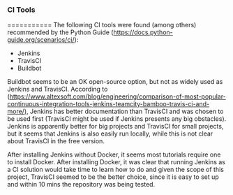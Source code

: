### CI Tools
===========
The following CI tools were found (among others) recommended by the Python Guide (https://docs.python-guide.org/scenarios/ci/):
- Jenkins
- TravisCI
- Buildbot

Buildbot seems to be an OK open-source option, but not as widely used as Jenkins and TravisCI. According to (https://www.altexsoft.com/blog/engineering/comparison-of-most-popular-continuous-integration-tools-jenkins-teamcity-bamboo-travis-ci-and-more/), Jenkins has better documentation than TravisCI and was chosen to be used first (TravisCI might be used if Jenkins presents any big obstacles). Jenkins is apparently better for big projects and TravisCI for small projects, but it seems that Jenkins is also easily run locally, while this is not clear about TravisCI in the free version.

After installing Jenkins without Docker, it seems most tutorials require one to install Docker. After installing Docker, it was clear that running Jenkins as a CI solution would take time to learn how to do and given the scope of this project, TravisCI seemed to be the better choice, since it is easy to set up and within 10 mins the repository was being tested.
